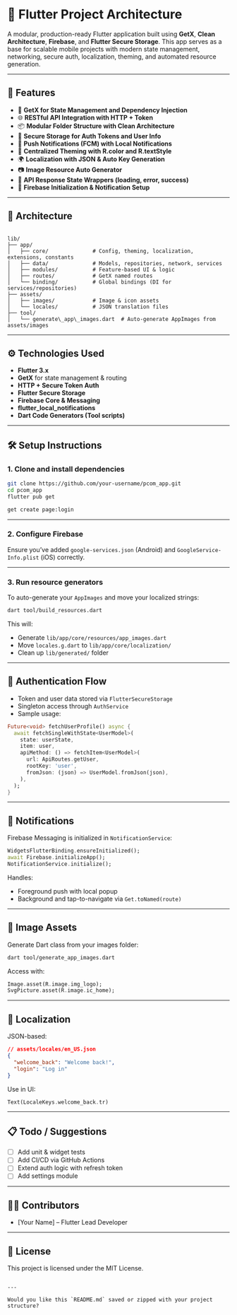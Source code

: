 # 📱 Flutter Project Architecture

A modular, production-ready Flutter application built using **GetX**, **Clean Architecture**, **Firebase**, and **Flutter Secure Storage**. This app serves as a base for scalable mobile projects with modern state management, networking, secure auth, localization, theming, and automated resource generation.

---

## 🚀 Features

- 🔧 **GetX for State Management and Dependency Injection**
- 🌐 **RESTful API Integration with HTTP + Token**
- 📦 **Modular Folder Structure with Clean Architecture**
- 🔐 **Secure Storage for Auth Tokens and User Info**
- 🔔 **Push Notifications (FCM) with Local Notifications**
- 🎨 **Centralized Theming with R.color and R.textStyle**
- 🌍 **Localization with JSON & Auto Key Generation**
- 📷 **Image Resource Auto Generator**
- 🔄 **API Response State Wrappers (loading, error, success)**
- 🔐 **Firebase Initialization & Notification Setup**

---

## 🧱 Architecture

```

lib/
├── app/
│   ├── core/              # Config, theming, localization, extensions, constants
│   ├── data/              # Models, repositories, network, services
│   ├── modules/           # Feature-based UI & logic
│   ├── routes/            # GetX named routes
│   └── binding/           # Global bindings (DI for services/repositories)
├── assets/
│   ├── images/            # Image & icon assets
│   └── locales/           # JSON translation files
├── tool/
│   └── generate\_app\_images.dart  # Auto-generate AppImages from assets/images

````

---

## ⚙️ Technologies Used

- **Flutter 3.x**
- **GetX** for state management & routing
- **HTTP + Secure Token Auth**
- **Flutter Secure Storage**
- **Firebase Core & Messaging**
- **flutter_local_notifications**
- **Dart Code Generators (Tool scripts)**

---

## 🛠 Setup Instructions

### 1. Clone and install dependencies

```bash
git clone https://github.com/your-username/pcom_app.git
cd pcom_app
flutter pub get

get create page:login

````

---

### 2. Configure Firebase

Ensure you’ve added `google-services.json` (Android) and `GoogleService-Info.plist` (iOS) correctly.

---

### 3. Run resource generators

To auto-generate your `AppImages` and move your localized strings:

```bash
dart tool/build_resources.dart
```

This will:

* Generate `lib/app/core/resources/app_images.dart`
* Move `locales.g.dart` to `lib/app/core/localization/`
* Clean up `lib/generated/` folder

---

## 🔐 Authentication Flow

* Token and user data stored via `FlutterSecureStorage`
* Singleton access through `AuthService`
* Sample usage:

```dart
Future<void> fetchUserProfile() async {
  await fetchSingleWithState<UserModel>(
    state: userState,
    item: user,
    apiMethod: () => fetchItem<UserModel>(
      url: ApiRoutes.getUser,
      rootKey: 'user',
      fromJson: (json) => UserModel.fromJson(json),
    ),
  );
}
```

---

## 🔔 Notifications

Firebase Messaging is initialized in `NotificationService`:

```dart
WidgetsFlutterBinding.ensureInitialized();
await Firebase.initializeApp();
NotificationService.initialize();
```

Handles:

* Foreground push with local popup
* Background and tap-to-navigate via `Get.toNamed(route)`

---

## 📸 Image Assets

Generate Dart class from your images folder:

```bash
dart tool/generate_app_images.dart
```

Access with:

```dart
Image.asset(R.image.img_logo);
SvgPicture.asset(R.image.ic_home);
```

---

## 📘 Localization

JSON-based:

```json
// assets/locales/en_US.json
{
  "welcome_back": "Welcome back!",
  "login": "Log in"
}
```

Use in UI:

```dart
Text(LocaleKeys.welcome_back.tr)
```

---

## 📋 Todo / Suggestions

* [ ] Add unit & widget tests
* [ ] Add CI/CD via GitHub Actions
* [ ] Extend auth logic with refresh token
* [ ] Add settings module

---

## 🧑‍💻 Contributors

* \[Your Name] – Flutter Lead Developer

---

## 📄 License

This project is licensed under the MIT License.

```

---

Would you like this `README.md` saved or zipped with your project structure?
```

